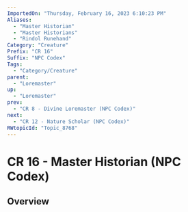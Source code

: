 ```yaml
---
ImportedOn: "Thursday, February 16, 2023 6:10:23 PM"
Aliases:
  - "Master Historian"
  - "Master Historians"
  - "Rindol Runehand"
Category: "Creature"
Prefix: "CR 16"
Suffix: "NPC Codex"
Tags:
  - "Category/Creature"
parent:
  - "Loremaster"
up:
  - "Loremaster"
prev:
  - "CR 8 - Divine Loremaster (NPC Codex)"
next:
  - "CR 12 - Nature Scholar (NPC Codex)"
RWtopicId: "Topic_8768"
---
```

# CR 16 - Master Historian (NPC Codex)
## Overview
